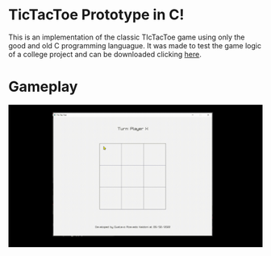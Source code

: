 # TicTacToe Prototype in C!
This is an implementation of the classic TIcTacToe game using only the good and old C programming languague. It was made to test the game logic of a college project and can be downloaded clicking [here](https://naldoni.itch.io/tictactoe-prototype-c).

# Gameplay
![](https://github.com/gustavonaldoni/tictactoe-prototype/blob/main/images/forReadme/TicTacToe-Demo.gif)
